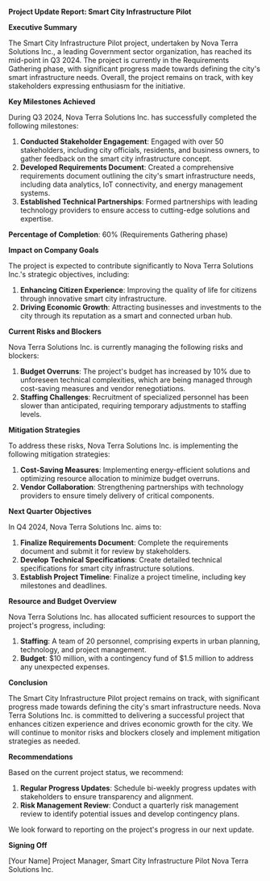 **Project Update Report: Smart City Infrastructure Pilot**

**Executive Summary**

The Smart City Infrastructure Pilot project, undertaken by Nova Terra Solutions Inc., a leading Government sector organization, has reached its mid-point in Q3 2024. The project is currently in the Requirements Gathering phase, with significant progress made towards defining the city's smart infrastructure needs. Overall, the project remains on track, with key stakeholders expressing enthusiasm for the initiative.

**Key Milestones Achieved**

During Q3 2024, Nova Terra Solutions Inc. has successfully completed the following milestones:

1. **Conducted Stakeholder Engagement**: Engaged with over 50 stakeholders, including city officials, residents, and business owners, to gather feedback on the smart city infrastructure concept.
2. **Developed Requirements Document**: Created a comprehensive requirements document outlining the city's smart infrastructure needs, including data analytics, IoT connectivity, and energy management systems.
3. **Established Technical Partnerships**: Formed partnerships with leading technology providers to ensure access to cutting-edge solutions and expertise.

**Percentage of Completion**: 60% (Requirements Gathering phase)

**Impact on Company Goals**

The project is expected to contribute significantly to Nova Terra Solutions Inc.'s strategic objectives, including:

1. **Enhancing Citizen Experience**: Improving the quality of life for citizens through innovative smart city infrastructure.
2. **Driving Economic Growth**: Attracting businesses and investments to the city through its reputation as a smart and connected urban hub.

**Current Risks and Blockers**

Nova Terra Solutions Inc. is currently managing the following risks and blockers:

1. **Budget Overruns**: The project's budget has increased by 10% due to unforeseen technical complexities, which are being managed through cost-saving measures and vendor renegotiations.
2. **Staffing Challenges**: Recruitment of specialized personnel has been slower than anticipated, requiring temporary adjustments to staffing levels.

**Mitigation Strategies**

To address these risks, Nova Terra Solutions Inc. is implementing the following mitigation strategies:

1. **Cost-Saving Measures**: Implementing energy-efficient solutions and optimizing resource allocation to minimize budget overruns.
2. **Vendor Collaboration**: Strengthening partnerships with technology providers to ensure timely delivery of critical components.

**Next Quarter Objectives**

In Q4 2024, Nova Terra Solutions Inc. aims to:

1. **Finalize Requirements Document**: Complete the requirements document and submit it for review by stakeholders.
2. **Develop Technical Specifications**: Create detailed technical specifications for smart city infrastructure solutions.
3. **Establish Project Timeline**: Finalize a project timeline, including key milestones and deadlines.

**Resource and Budget Overview**

Nova Terra Solutions Inc. has allocated sufficient resources to support the project's progress, including:

1. **Staffing**: A team of 20 personnel, comprising experts in urban planning, technology, and project management.
2. **Budget**: $10 million, with a contingency fund of $1.5 million to address any unexpected expenses.

**Conclusion**

The Smart City Infrastructure Pilot project remains on track, with significant progress made towards defining the city's smart infrastructure needs. Nova Terra Solutions Inc. is committed to delivering a successful project that enhances citizen experience and drives economic growth for the city. We will continue to monitor risks and blockers closely and implement mitigation strategies as needed.

**Recommendations**

Based on the current project status, we recommend:

1. **Regular Progress Updates**: Schedule bi-weekly progress updates with stakeholders to ensure transparency and alignment.
2. **Risk Management Review**: Conduct a quarterly risk management review to identify potential issues and develop contingency plans.

We look forward to reporting on the project's progress in our next update.

**Signing Off**

[Your Name]
Project Manager, Smart City Infrastructure Pilot
Nova Terra Solutions Inc.